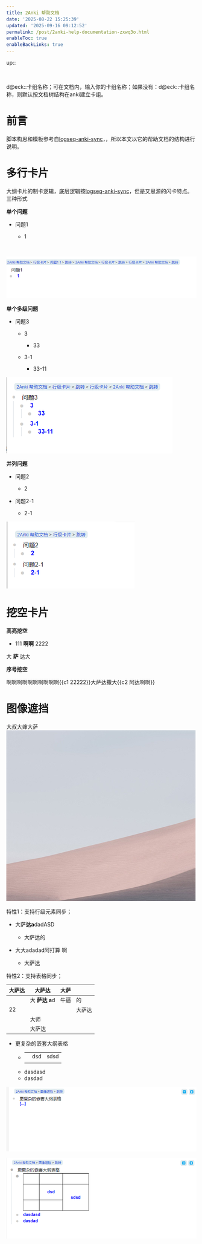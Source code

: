```yaml
---
title: 2Anki 帮助文档
date: '2025-08-22 15:25:39'
updated: '2025-09-16 09:12:52'
permalink: /post/2anki-help-documentation-zxwq3o.html
enableToc: true
enableBackLinks: true
---
```




up::

‍

d@eck::卡组名称；可在文档内，输入你的卡组名称；如果没有：d@eck::卡组名称，则默认按文档树结构在anki建立卡组。

# 前言

脚本构思和模板参考自[logseq-anki-sync](https://github.com/debanjandhar12/logseq-anki-sync)，，所以本文以它的帮助文档的结构进行说明。

# 多行卡片

大纲卡片的制卡逻辑，底层逻辑按[logseq-anki-sync](https://github.com/debanjandhar12/logseq-anki-sync)，但是又思源的闪卡特点。三种形式

**单个问题**

- 问题1

  - 1

‍

 ![image](/assets/images/image-20250822153414-kdv4bi5.png)

**单个多级问题**

- 问题3

  - 3

    - 33
  - 3-1

    - 33-11

![image](/assets/images/image-20250822153401-an25j1n.png)

**并列问题**

- 问题2

  - 2
- 问题2-1

  - 2-1

![image](/assets/images/image-20250822153338-pug8agg.png)

# 挖空卡片

**高亮挖空**

- 111 **啊啊** 2222

大 **萨** 达大 

**序号挖空**

啊啊啊啊啊啊啊啊啊啊{{c1 22222}}大萨达撒大{{c2 阿达啊啊}}

# 图像遮挡

大叔大婶大萨  
​![image](/assets/images/image-20250822160614-psk8bft.png)

特性1：支持行级元素同步；

- 大萨**达a**da<span data-type="text" style="color: var(--b3-font-color2);">dASD </span>

  - 大<span data-type="text" style="color: var(--b3-font-color2);">萨达</span>的

- 大大ada<span data-type="text" style="background-color: var(--b3-font-background7);">dad阿打算 啊</span>

  - 大萨达

特性2：支持表格同步；

|大萨达|大萨达|大萨||
| --------| ----------------------------------------------| ----------------------------------------------| --------|
||大 **萨达** ​**a**d<br />|牛逼|的|
|22|||大萨达|
||大师|||
||大萨达|||

- 更复杂的嵌套大纲表格

  - ||||
    | --| -----| ---------------------------------|
    ||dsd|sdsd|
    ||||
  - dasdasd
  - dasdad

![image](/assets/images/image-20250828141836-fi8grlm.png)

![image](/assets/images/image-20250828141850-eptmjza.png)

‍
